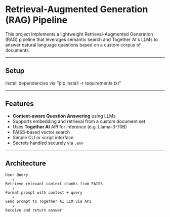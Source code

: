 # Retrieval-Augmented Generation (RAG) Pipeline 

This project implements a lightweight Retrieval-Augmented Generation (RAG) pipeline that leverages semantic search and Together AI's LLMs to answer natural language questions based on a custom corpus of documents.

---

## Setup

install dependancies via "pip install -r requirements.txt"

---

##  Features

-  **Context-aware Question Answering** using LLMs
-  Supports embedding and retrieval from a custom document set
-  Uses **Together AI** API for inference (e.g. Llama-3-70B)
-  FAISS-based vector search
-  Simple CLI or script interface
-  Secrets handled securely via `.env`

---

##  Architecture

```text
User Query
   ↓
Retrieve relevant context chunks from FAISS
   ↓
Format prompt with context + query
   ↓
Send prompt to Together AI LLM via API
   ↓
Receive and return answer
